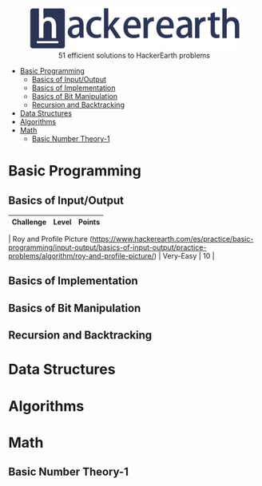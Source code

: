 <p align="center">
    <a href=https://www.hackerearth.com/es/@sanchezmurillo>
        <img height=85 src="pictures/HE_logo.png">
    </a>
    <br>51 efficient solutions to HackerEarth problems
</p>

* [Basic Programming](#basic-programming)
    + [Basics of Input/Output](#basics-of-input-output)
    + [Basics of Implementation](#basics-of-implementation)
    + [Basics of Bit Manipulation](#basics-of-bit-manipulation)
    + [Recursion and Backtracking](#recursion-and-backtracking)
* [Data Structures](#data-structures)
* [Algorithms](#algorithms)
* [Math](#math)
    * [Basic Number Theory-1](#basic-number-theory-1)

# Basic Programming

## Basics of Input/Output

|                                                          Challenge                                                         | Level |                                                                                          Points                                                                                         |
|:--------------------------------------------------------------------------------------------------------------------------:|:------:|:-----------------------------------------------------------------------------------------------------------------------------------------------------------------------------------------:|

| Roy and Profile Picture (https://www.hackerearth.com/es/practice/basic-programming/input-output/basics-of-input-output/practice-problems/algorithm/roy-and-profile-picture/)                                                                                 | Very-Easy                                                                                                                                      |                                              10 |

## Basics of Implementation

## Basics of Bit Manipulation

## Recursion and Backtracking


# Data Structures

# Algorithms

# Math

## Basic Number Theory-1
